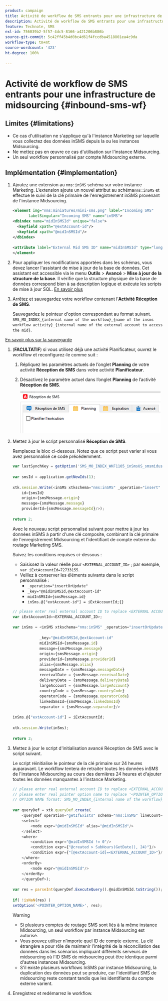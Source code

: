 ```yaml
---
product: campaign
title: Activité de workflow de SMS entrants pour une infrastructure de midsourcing
description: Activité de workflow de SMS entrants pour une infrastructure de midsourcing
feature: Technote, SMS
exl-id: 756039b2-5f57-4dc5-8166-a421206b886b
source-git-commit: 5c42ff45b4d0bc4d61f4fccdba4518801ea4c9da
workflow-type: tm+mt
source-wordcount: '423'
ht-degree: 100%

---
```


# Activité de workflow de SMS entrants pour une infrastructure de midsourcing {#inbound-sms-wf}

## Limites {#limitations}

* Ce cas d&#39;utilisation ne s&#39;applique qu&#39;à l&#39;instance Marketing sur laquelle vous collectez des données inSMS depuis la ou les instances Midsourcing.
* Ne mettez pas en œuvre ce cas d&#39;utilisation sur l&#39;instance Midsourcing.
* Un seul workflow personnalisé par compte Midsourcing externe.

## Implémentation {#implementation}

1. Ajoutez une extension au `nms:inSMS` schéma sur votre instance Marketing. L’extension ajoute un nouvel attribut au schéma`nms:inSMS` et effectue le suivi de la clé primaire de l&#39;enregistrement inSMS provenant de l&#39;instance Midsourcing.

   ```xml
   <element img="nms:miniatures/mini-sms.png" label="Incoming SMS"
          labelSingular="Incoming SMS" name="inSMS">
   <dbindex name="midInSMSId" unique="false">
     <keyfield xpath="@extAccount-id"/>
     <keyfield xpath="@midInSMSId"/>
   </dbindex>
   
   <attribute label="External Mid SMS ID" name="midInSMSId" type="long"/>
   </element>
   ```

1. Pour appliquer les modifications apportées dans les schémas, vous devez lancer l&#39;assistant de mise à jour de la base de données. Cet assistant est accessible via le menu **Outils** > **Avancé** > **Mise à jour de la structure de la base**. Il vérifie que la structure physique de la base de données correspond bien à sa description logique et exécute les scripts de mise à jour SQL. [En savoir plus](../../configuration/using/updating-the-database-structure.md)

1. Arrêtez et sauvegardez votre workflow contenant l’**Activité Réception de SMS**.

   Sauvegardez le pointeur d&#39;option correspondant au format suivant. `SMS_MO_INDEX_{internal name of the workflow}_{name of the insms workflow activity}_{internal name of the external account to access the mid}`.

[En savoir plus sur la sauvegarde](../../production/using/backup.md)

1. (**FACULTATIF**) si vous utilisez déjà une activité Planificateur, ouvrez le workflow et reconfigurez-le comme suit :

   1. Répliquez les paramètres actuels de l’onglet **Planning** de votre activité **Réception de SMS** dans votre activité **Planificateur**.

   1. Désactivez le paramètre actuel dans l’onglet **Planning** de l’activité **Réception de SMS**.

      ![](assets/inbound_sms_1.png)

1. Mettez à jour le script personnalisé **Réception de SMS**.

   Remplacez le bloc ci-dessous. Notez que ce script peut varier si vous avez personnalisé ce code précédemment.

   ```Javascript
   var lastSynchKey = getOption('SMS_MO_INDEX_WKF1105_inSmsUS_smsmidus');
   
   var smsId = application.getNewIds(1);
   
   xtk.session.Write(<inSMS xtkschema="nms:inSMS" _operation="insert"
       id={smsId}
       origin={smsMessage.origin}
       message={smsMessage.message}
       providerId={smsMessage.messageId}/>);
   
   return 2;
   ```

   Avec le nouveau script personnalisé suivant pour mettre à jour les données inSMS à partir d&#39;une clé composite, combinant la clé primaire de l&#39;enregistrement Midsourcing et l&#39;identifiant de compte externe du routage Marketing SMS.

   Suivez les conditions requises ci-dessous :

   * Saisissez la valeur réelle pour `<EXTERNAL_ACCOUNT_ID>` ; par exemple, `var iExtAccountId=72733155`.
   * Veillez à conserver les éléments suivants dans le script personnalisé :
      * `_operation="insertOrUpdate"`
      * `_key="@midInSMSId,@extAccount-id"`
      * `midInSMSId={smsMessage.id}`
      * `inSms.@["extAccount-id"] = iExtAccountId;{}`

   ```Javascript
   // please enter real external account ID to replace <EXTERNAL ACCOUNT ID>
   var iExtAccountId=<EXTERNAL_ACCOUNT_ID>;
   
   var inSms = <inSMS xtkschema="nms:inSMS" _operation="insertOrUpdate"
   
               _key="@midInSMSId,@extAccount-id"
               midInSMSId={smsMessage.id}
               message={smsMessage.message}
               origin={smsMessage.origin}
               providerId={smsMessage.providerId}
               alias={smsMessage.alias}
               messageDate = {smsMessage.messageDate}
               receivalDate = {smsMessage.receivalDate}
               deliveryDate = {smsMessage.deliveryDate}
               largeAccount = {smsMessage.largeAccount}
               countryCode = {smsMessage.countryCode}
               operatorCode = {smsMessage.operatorCode}
               linkedSmsId={smsMessage.linkedSmsId}
               separator = {smsMessage.separator}/>
   
   inSms.@["extAccount-id"] = iExtAccountId;
   
   xtk.session.Write(inSms);
   
   return 2;
   ```

1. Mettez à jour le script d&#39;initialisation avancé Réception de SMS avec le script suivant.

   Le script réinitialise le pointeur de la clé primaire sur 24 heures auparavant. Le workflow tentera de retraiter toutes les données inSMS de l&#39;instance Midsourcing au cours des dernières 24 heures et d&#39;ajouter toutes les données manquantes à l&#39;instance Marketing.

   ```Javascript
   // please enter real external account ID to replace <EXTERNAL_ACCOUNT_ID>
   // please enter real pointer option name to replace '<POINTER_OPTION_NAME>'
   // OPTION NAME format: SMS_MO_INDEX_{internal name of the workflow}_inSms_{internal name of the external account to access the mid}
   
   var queryDef = xtk.queryDef.create(
       <queryDef operation="getIfExists" schema="nms:inSMS" lineCount="1">
       <select>
           <node expr="@midInSMSId" alias="@midInSMSId"/>
       </select>
       <where>
           <condition expr="@midInSMSId != 0"/>
           <condition expr={"@created > SubHours(GetDate(), 24)"}/>
           <condition expr={"[@extAccount-id]=<EXTERNAL_ACCOUNT_ID>"}/>
       </where>
       <orderBy>
           <node expr="@midInSMSId"/>
       </orderBy>
       </queryDef>);
   
   var res = parseInt(queryDef.ExecuteQuery().@midInSMSId.toString());
   
   if( !isNaN(res) )
   setOption('<POINTER_OPTION_NAME>', res);
   ```

   >[!WARNING]
   >
   > * Si plusieurs comptes de routage SMS sont liés à la même instance Midsourcing, un seul workflow par instance Midsourcing est autorisé.
   > * Vous pouvez utiliser n’importe quel ID de compte externe. La clé étrangère a pour rôle de maintenir l&#39;intégrité de la réconciliation des données dans les scénarios impliquant différents serveurs de midsourcing où l&#39;ID SMS de midsourcing peut être identique parmi d&#39;autres instances Midsourcing.
   > * S&#39;il existe plusieurs workflows InSMS par instance Midsourcing, la duplication des données peut se produire, car l&#39;identifiant SMS de midsourcing reste constant tandis que les identifiants du compte externe varient.

1. Enregistrez et redémarrez le workflow.
